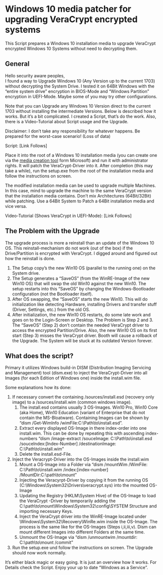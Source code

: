 # Windows 10 media patcher for upgrading VeraCrypt encrypted systems
This Script prepares a Windows 10 installation media to upgrade
VeraCrypt encrypted Windows 10 Systems without need to decrypting them.


## General
Hello security aware peoples,  
I found a way to Upgrade Windows 10 (Any Version up to the current 1703) without decrypting the System Drive. I tested it on 64Bit Windows with the “entire system drive” encryption in BIOS-Mode and “Windows Partition” encryption in UEFI-Mode. Maybe some of you may try other configurations.

Note that you can Upgrade any Windows 10 Version direct to the current 1703 without installing the intermediate Versions.
Below is described how it works. But it’s a bit complicated. I created a Script, that’s do the work.  Also, there is a Video-Tutorial about Script usage and the Upgrade.

Disclaimer: I don’t take any responsibility for whatever happens. Be prepared for the worst-case scenario! (Loss of data)

Script: [Link Follows]

Place it into the root of a Windows 10 installation media (you can create one via the [media creation tool](https://www.microsoft.com/en-us/software-download/windows10) form Microsoft) and run it with administrator rights. It will patch the VeraCrypt-Driver into it. After completion (this may take a while), run the setup.exe from the root of the installation media and follow the instructions on screen. 

The modified installation media can be used to upgrade multiple Machines. In this case, mind to upgrade the machine to the same VeraCrypt version that the installation media contains. Don’t mix Architectures (64Bit/32Bit) while patching. Use a 64Bit System to Patch a 64Bit installation media and vice versa. 

Video-Tutorial (Shows VeraCrypt in UEFI-Mode): [Link Follows]


## The Problem with the Upgrade
The upgrade process is more a reinstall than an update of the Windows 10 OS. This reinstall-mechanism do not work (out of the box) if the Drive/Partition is encrypted with VeraCrypt. I digged around and figured out how the reinstall is done.
1.	The Setup copy’s the new Win10 OS (parallel to the running one) on the System drive.
2.	The Setup generates a “SaveOS” (from the WinRE-Image of the new Win10 OS) that will swap the old Win10 against the new Win10. The setup restarts into this “SaveOS” by changing the Windows-Bootloader configuration (not the Bootloader itself).
3.	After OS swapping, the “SaveOS” starts the new Win10. This will do initialization like detecting Hardware, installing Drivers and transfer stuff (Driver, Settings, etc.) from the old OS.
4.	After initialization, the new Win10 OS restarts, do some late work and goes on to the Login-Screen or Desktop.
The Problem is Step 2 and 3. The “SaveOS” (Step 2) don’t contain the needed VeraCrypt driver to access the encrypted Partition/Drive. Also, the new Win10 OS on its first start (Step 3) misses the VeraCrypt driver. Booth will cause a rollback of the Upgrade. The System will be stuck at its outdated Version forever.


## What does the script?
Primary it utilizes Windows build-in DISM (Distribution Imaging Servicing and Management) tool (dism.exe) to inject the VeraCrypt-Driver into all Images (for each Edition of Windows one) inside the install.wim file. 

Some explanations how its done:

1.  If necessary convert the containing /sources/install.esd (recovery only image) to a /sources/install.wim (common windows image).
    1.  The install.esd contains usually 3 OS-Images. Win10 Pro, Win10 Core (aka Home), Win10 Education (variant of Enterprise that do not contain the MS-Bloatware). Containing Images can be shown by “dism /Get-WimInfo /wimFile:C:\Path\to\install.esd”.
    2.  Extract every displayed OS-Image in there index-order into one install.wim. This can be done by repeating this with ascending index-numbers  “dism /image-extract /souceImage: C:\Path\to\install.esd /souceIndex:[Index-Number] /destinationImage: C:\Path\to\install.wim”
    3.  Delete the install.esd-File. 
2.  Inject the Veracrypt-Driver into the OS-Images inside the install.wim
    1.  Mount a OS-Image into a Folder via “dism /mountWim /WimFile: C:\Path\to\install.wim /index:[index-number] /MountDir:C:\path\to\mount”
    2.  Injecting the Veracyrpt-Driver by copying it from the running OS (C:\Windows\System32\Drivers\veracrypt.sys) into the mounted OS-Image
    3.  Updating the Registry (HKLM\System Hive) of the OS-Image to load the VeraCrypt -Driver by temporarily adding the C:\path\to\mount\Windows\System32\config\SYSTEM Structure and importing necessary Keys.
    4.  Inject the VeraCrypt driver into the WinRE-Image located under \Windows\System32\Recovery\WinRe.wim inside the OS-Image. The process is the same like for the OS-Images (Steps i,ii,iii,v). Dism can mount different Images into different Folders at the same time.
    5.  Unmount the OS-Image via “dism /unmountwim /mountdir: C:\path\to\mount /commit”
3.  Run the setup.exe und follow the instructions on screen. The Upgrade should now work normally.


It’s either black magic or easy going. It is just an overview how it works. For Details check the Script.
Enjoy your up to date “Windows as a Service”.
